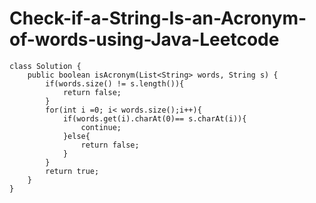 # Check-if-a-String-Is-an-Acronym-of-words-using-Java-Leetcode

    class Solution {
        public boolean isAcronym(List<String> words, String s) {
            if(words.size() != s.length()){
                return false;
            }
            for(int i =0; i< words.size();i++){
                if(words.get(i).charAt(0)== s.charAt(i)){
                    continue;
                }else{
                    return false;
                }
            }
            return true;
        }
    }
